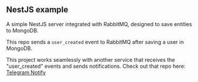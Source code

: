 ## NestJS example

A simple NestJS server integrated with RabbitMQ, designed to save entities to MongoDB.

This repo sends a `user_created` event to RabbitMQ after saving a user in MongoDB.

This project works seamlessly with another service that receives the "user_created" events and sends notifications. Check out that repo here: [Telegram Notify](https://github.com/smarenkov/telegram_notify)